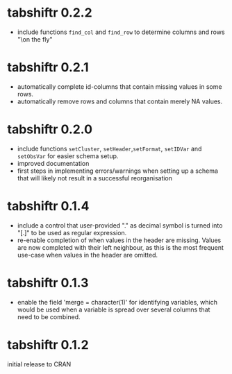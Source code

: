 # tabshiftr 0.2.2

- include functions `find_col` and `find_row` to determine columns and rows "\on the fly\"

# tabshiftr 0.2.1

- automatically complete id-columns that contain missing values in some rows.
- automatically remove rows and columns that contain merely NA values.

# tabshiftr 0.2.0

- include functions `setCluster`, `setHeader`,`setFormat`, `setIDVar` and `setObsVar` for easier schema setup.
- improved documentation
- first steps in implementing errors/warnings when setting up a schema that will likely not result in a successful reorganisation

# tabshiftr 0.1.4

- include a control that user-provided "." as decimal symbol is turned into "[.]" to be used as regular expression.
- re-enable completion of when values in the header are missing. Values are now completed with their left neighbour, as this is the most frequent use-case when values in the header are omitted.

# tabshiftr 0.1.3

- enable the field 'merge = character(1)' for identifying variables, which would be used when a variable is spread over several columns that need to be combined.

# tabshiftr 0.1.2

initial release to CRAN
